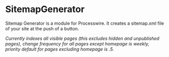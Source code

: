 # SitemapGenerator

Sitemap Generator is a module for Processwire.  It creates a sitemap.xml file of your site at the push of a button.


*Currently indexes all visible pages (this excludes hidden and unpublished pages), change frequency for all pages except homepage is weekly, priority default for pages excluding homepage is .5.*
